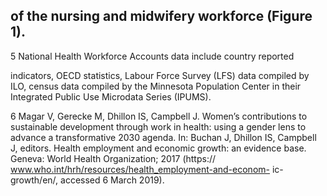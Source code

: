 ## of the nursing and midwifery workforce (Figure 1).

5 National Health Workforce Accounts data include country reported

indicators, OECD statistics, Labour Force Survey (LFS) data compiled by ILO, census data compiled by the Minnesota Population Center in their Integrated Public Use Microdata Series (IPUMS).

6 Magar V, Gerecke M, Dhillon IS, Campbell J. Women’s contributions to sustainable development through work in health: using a gender lens to advance a transformative 2030 agenda. In: Buchan J, Dhillon IS, Campbell J, editors. Health employment and economic growth: an evidence base. Geneva: World Health Organization; 2017 (https:// www.who.int/hrh/resources/health_employment-and-econom- ic-growth/en/, accessed 6 March 2019).